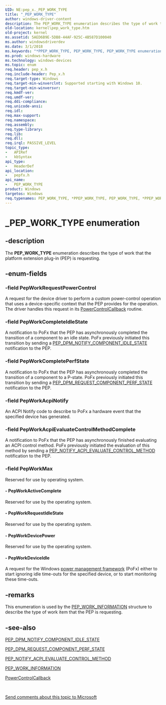 ```yaml
---
UID: NE:pep_x._PEP_WORK_TYPE
title: "_PEP_WORK_TYPE"
author: windows-driver-content
description: The PEP_WORK_TYPE enumeration describes the type of work that the platform extension plug-in (PEP) is requesting.
old-location: kernel\pep_work_type.htm
old-project: kernel
ms.assetid: 5AED6B9E-5DB8-44AF-925C-4B587D100040
ms.author: windowsdriverdev
ms.date: 3/1/2018
ms.keywords: "*PPEP_WORK_TYPE, PEP_WORK_TYPE, PEP_WORK_TYPE enumeration [Kernel-Mode Driver Architecture], PepWorkAcpiEvaluateControlMethodComplete, PepWorkAcpiNotify, PepWorkActiveComplete, PepWorkCompleteIdleState, PepWorkCompletePerfState, PepWorkDeviceIdle, PepWorkDevicePower, PepWorkMax, PepWorkRequestIdleState, PepWorkRequestPowerControl, _PEP_WORK_TYPE, kernel.pep_work_type, pepfx/PEP_WORK_TYPE, pepfx/PepWorkAcpiEvaluateControlMethodComplete, pepfx/PepWorkAcpiNotify, pepfx/PepWorkActiveComplete, pepfx/PepWorkCompleteIdleState, pepfx/PepWorkCompletePerfState, pepfx/PepWorkDeviceIdle, pepfx/PepWorkDevicePower, pepfx/PepWorkMax, pepfx/PepWorkRequestIdleState, pepfx/PepWorkRequestPowerControl"
ms.prod: windows-hardware
ms.technology: windows-devices
ms.topic: enum
req.header: pep_x.h
req.include-header: Pep_x.h
req.target-type: Windows
req.target-min-winverclnt: Supported starting with Windows 10.
req.target-min-winversvr: 
req.kmdf-ver: 
req.umdf-ver: 
req.ddi-compliance: 
req.unicode-ansi: 
req.idl: 
req.max-support: 
req.namespace: 
req.assembly: 
req.type-library: 
req.lib: 
req.dll: 
req.irql: PASSIVE_LEVEL
topic_type:
-	APIRef
-	kbSyntax
api_type:
-	HeaderDef
api_location:
-	pepfx.h
api_name:
-	PEP_WORK_TYPE
product: Windows
targetos: Windows
req.typenames: PEP_WORK_TYPE, *PPEP_WORK_TYPE, PEP_WORK_TYPE, *PPEP_WORK_TYPE
---
```


# _PEP_WORK_TYPE enumeration


## -description


The <b>PEP_WORK_TYPE</b> enumeration describes the type of work that the platform extension plug-in (PEP) is requesting.


## -enum-fields




### -field PepWorkRequestPowerControl

A request for the device driver to perform a custom power-control operation that uses a device-specific context that the PEP provides for the operation. The driver handles this request in its <a href="https://msdn.microsoft.com/library/windows/hardware/hh439564">PowerControlCallback</a> routine.


### -field PepWorkCompleteIdleState

A notification to PoFx that the PEP has asynchronously completed the transition of a component to an idle state. PoFx previously initiated this transition by sending a <a href="https://msdn.microsoft.com/en-us/library/windows/hardware/mt186759">PEP_DPM_NOTIFY_COMPONENT_IDLE_STATE</a> notification to the PEP.


### -field PepWorkCompletePerfState

A notification to PoFx that the PEP has asynchronously completed the transition of a component to a P-state. PoFx previously initiated this transition by sending a <a href="https://msdn.microsoft.com/en-us/library/windows/hardware/mt186852">PEP_DPM_REQUEST_COMPONENT_PERF_STATE</a> notification to the PEP.


### -field PepWorkAcpiNotify

An ACPI Notify code to describe to PoFx a hardware event that the specified device has generated.


### -field PepWorkAcpiEvaluateControlMethodComplete

A notification to PoFx that the PEP has asynchronously finished evaluating an ACPI control method. PoFx previously initiated the evaluation of this method by sending a <a href="https://msdn.microsoft.com/en-us/library/windows/hardware/mt186659">PEP_NOTIFY_ACPI_EVALUATE_CONTROL_METHOD</a> notification to the PEP.


### -field PepWorkMax

Reserved for use by operating system.


#### - PepWorkActiveComplete

Reserved for use by the operating system.


#### - PepWorkRequestIdleState

Reserved for use by the operating system.


#### - PepWorkDevicePower

Reserved for use by the operating system.


#### - PepWorkDeviceIdle

A request for the Windows <a href="https://msdn.microsoft.com/B08F8ABF-FD43-434C-A345-337FBB799D9B">power management framework</a> (PoFx) either to start ignoring idle time-outs for the specified device, or to start monitoring these time-outs.


## -remarks



This enumeration is used by the <a href="https://msdn.microsoft.com/library/windows/hardware/mt186864">PEP_WORK_INFORMATION</a> structure to describe the type of work item that the PEP is requesting.




## -see-also




<a href="https://msdn.microsoft.com/en-us/library/windows/hardware/mt186759">PEP_DPM_NOTIFY_COMPONENT_IDLE_STATE</a>



<a href="https://msdn.microsoft.com/en-us/library/windows/hardware/mt186852">PEP_DPM_REQUEST_COMPONENT_PERF_STATE</a>



<a href="https://msdn.microsoft.com/en-us/library/windows/hardware/mt186659">PEP_NOTIFY_ACPI_EVALUATE_CONTROL_METHOD</a>



<a href="https://msdn.microsoft.com/library/windows/hardware/mt186864">PEP_WORK_INFORMATION</a>



<a href="https://msdn.microsoft.com/library/windows/hardware/hh439564">PowerControlCallback</a>
 

 

<a href="mailto:wsddocfb@microsoft.com?subject=Documentation%20feedback [kernel\kernel]:%20PEP_WORK_TYPE enumeration%20 RELEASE:%20(3/1/2018)&amp;body=%0A%0APRIVACY STATEMENT%0A%0AWe use your feedback to improve the documentation. We don't use your email address for any other purpose, and we'll remove your email address from our system after the issue that you're reporting is fixed. While we're working to fix this issue, we might send you an email message to ask for more info. Later, we might also send you an email message to let you know that we've addressed your feedback.%0A%0AFor more info about Microsoft's privacy policy, see http://privacy.microsoft.com/en-us/default.aspx." title="Send comments about this topic to Microsoft">Send comments about this topic to Microsoft</a>

